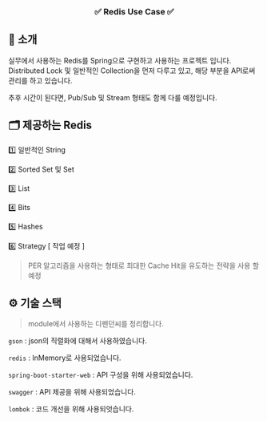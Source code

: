 <div align="center">

</br>
<!-- logo -->

### ✅ Redis Use Case ✅

</div>

## 📝 소개

실무에서 사용하는 Redis를 Spring으로 구현하고 사용하는 프로젝트 입니다.
Distributed Lock 및 일반적인 Collection을 먼저 다루고 있고, 해당 부분을 API로써 관리를 하고 있습니다.

추후 시간이 된다면, Pub/Sub 및 Stream 형태도 함께 다룰 예정입니다.

## 🗂️ 제공하는 Redis

1️⃣ 일반적인 String

2️⃣ Sorted Set 및 Set

3️⃣ List

4️⃣ Bits

5️⃣ Hashes

6️⃣ Strategy [ 작업 예정 ]

> PER 알고리즘을 사용하는 형태로 최대한 Cache Hit을 유도하는 전략을 사용 할 예정

## ⚙ 기술 스택

> module에서 사용하는 디펜던씨를 정리합니다.

`gson` : json의 직렬화에 대해서 사용하였습니다.

`redis` : InMemory로 사용되었습니다.

`spring-boot-starter-web` : API 구성을 위해 사용되었습니다.

`swagger` : API 제공을 위해 사용되었습니다.

`lombok` : 코드 개선을 위해 사용되엇습니다.
